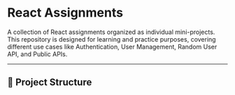 # React Assignments

A collection of React assignments organized as individual mini-projects.  
This repository is designed for learning and practice purposes, covering different use cases like Authentication, User Management, Random User API, and Public APIs.

---

## 📂 Project Structure

